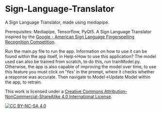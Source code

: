 # Sign-Language-Translator
A Sign Language Translator, made using mediapipe.

Prerequisites: Mediapipe, Tensorflow, PyQt5.
A Sign Language Translator inspired by the [Google - American Sign Language Fingerspelling Recognition Competition](https://www.kaggle.com/competitions/asl-fingerspelling).

Run the main.py file to run the app. Information on how to use it can be found within the app itself, in Help->How to use this application? 
The model used can also be trained from scratch, to do this, run trainModel.py. Otherwise, the app is also capable of improving the model over time, to use this feature
you must click on 'Yes' in the prompt, where it checks whether a response was accurate. Then navigate to Model->Update Model within the app, to retrain.

This work is licensed under a
[Creative Commons Attribution-NonCommercial-ShareAlike 4.0 International License][cc-by-nc-sa].

[![CC BY-NC-SA 4.0][cc-by-nc-sa-image]][cc-by-nc-sa]

[cc-by-nc-sa]: http://creativecommons.org/licenses/by-nc-sa/4.0/
[cc-by-nc-sa-image]: https://licensebuttons.net/l/by-nc-sa/4.0/88x31.png
[cc-by-nc-sa-shield]: https://img.shields.io/badge/License-CC%20BY--NC--SA%204.0-lightgrey.svg
